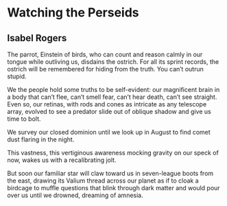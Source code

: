 # Watching the Perseids
## Isabel Rogers
The parrot, Einstein of birds, who can count
and reason calmly in our tongue
while outliving us, disdains the ostrich.
For all its sprint records,
the ostrich will be remembered
for hiding from the truth.
You can’t outrun stupid.

We the people hold some truths
to be self-evident: our magnificent brain
in a body that can’t flee, can’t smell fear,
can’t hear death, can’t see straight.
Even so, our retinas, with rods and cones
as intricate as any telescope array,
evolved to see a predator
slide out of oblique shadow
and give us time to bolt.

We survey our closed dominion
until we look up in August
to find comet dust flaring in the night.

This vastness, this vertiginous awareness
mocking gravity on our speck of now,
wakes us with a recalibrating jolt.

But soon our familiar star will claw toward us
in seven-league boots from the east,
drawing its Valium thread across our planet
as if to cloak a birdcage
to muffle questions that blink through dark matter
and would pour over us
until we drowned, dreaming of amnesia.